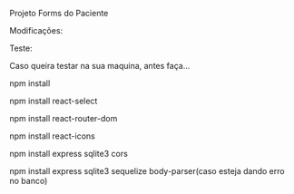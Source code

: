 Projeto Forms do Paciente

Modificações: 


Teste:

Caso queira testar na sua maquina, antes faça...

npm install

npm install react-select

npm install react-router-dom

npm install react-icons

npm install express sqlite3 cors

npm install express sqlite3 sequelize body-parser(caso esteja dando erro no banco)


